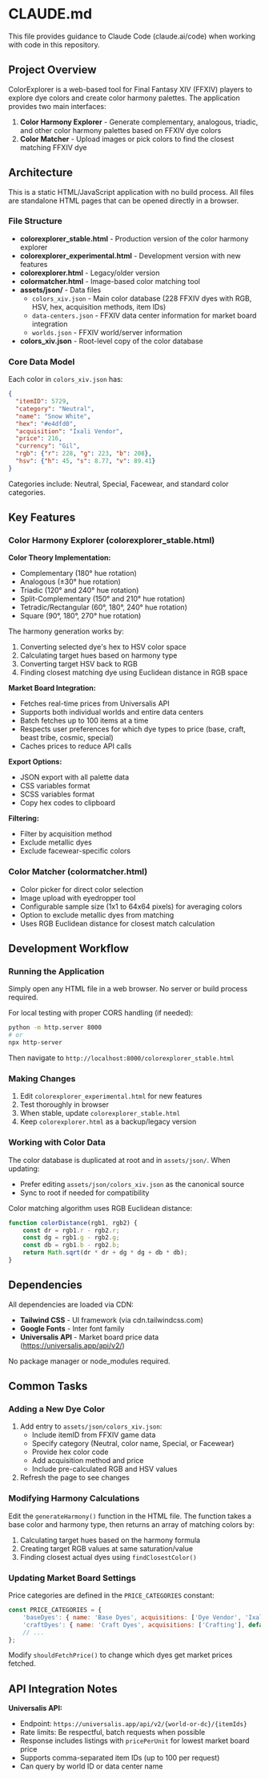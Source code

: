 # CLAUDE.md

This file provides guidance to Claude Code (claude.ai/code) when working with code in this repository.

## Project Overview

ColorExplorer is a web-based tool for Final Fantasy XIV (FFXIV) players to explore dye colors and create color harmony palettes. The application provides two main interfaces:
1. **Color Harmony Explorer** - Generate complementary, analogous, triadic, and other color harmony palettes based on FFXIV dye colors
2. **Color Matcher** - Upload images or pick colors to find the closest matching FFXIV dye

## Architecture

This is a static HTML/JavaScript application with no build process. All files are standalone HTML pages that can be opened directly in a browser.

### File Structure

- **colorexplorer_stable.html** - Production version of the color harmony explorer
- **colorexplorer_experimental.html** - Development version with new features
- **colorexplorer.html** - Legacy/older version
- **colormatcher.html** - Image-based color matching tool
- **assets/json/** - Data files
  - `colors_xiv.json` - Main color database (228 FFXIV dyes with RGB, HSV, hex, acquisition methods, item IDs)
  - `data-centers.json` - FFXIV data center information for market board integration
  - `worlds.json` - FFXIV world/server information
- **colors_xiv.json** - Root-level copy of the color database

### Core Data Model

Each color in `colors_xiv.json` has:
```json
{
  "itemID": 5729,
  "category": "Neutral",
  "name": "Snow White",
  "hex": "#e4dfd0",
  "acquisition": "Ixali Vendor",
  "price": 216,
  "currency": "Gil",
  "rgb": {"r": 228, "g": 223, "b": 208},
  "hsv": {"h": 45, "s": 8.77, "v": 89.41}
}
```

Categories include: Neutral, Special, Facewear, and standard color categories.

## Key Features

### Color Harmony Explorer (colorexplorer_stable.html)

**Color Theory Implementation:**
- Complementary (180° hue rotation)
- Analogous (±30° hue rotation)
- Triadic (120° and 240° hue rotation)
- Split-Complementary (150° and 210° hue rotation)
- Tetradic/Rectangular (60°, 180°, 240° hue rotation)
- Square (90°, 180°, 270° hue rotation)

The harmony generation works by:
1. Converting selected dye's hex to HSV color space
2. Calculating target hues based on harmony type
3. Converting target HSV back to RGB
4. Finding closest matching dye using Euclidean distance in RGB space

**Market Board Integration:**
- Fetches real-time prices from Universalis API
- Supports both individual worlds and entire data centers
- Batch fetches up to 100 items at a time
- Respects user preferences for which dye types to price (base, craft, beast tribe, cosmic, special)
- Caches prices to reduce API calls

**Export Options:**
- JSON export with all palette data
- CSS variables format
- SCSS variables format
- Copy hex codes to clipboard

**Filtering:**
- Filter by acquisition method
- Exclude metallic dyes
- Exclude facewear-specific colors

### Color Matcher (colormatcher.html)

- Color picker for direct color selection
- Image upload with eyedropper tool
- Configurable sample size (1x1 to 64x64 pixels) for averaging colors
- Option to exclude metallic dyes from matching
- Uses RGB Euclidean distance for closest match calculation

## Development Workflow

### Running the Application

Simply open any HTML file in a web browser. No server or build process required.

For local testing with proper CORS handling (if needed):
```bash
python -m http.server 8000
# or
npx http-server
```

Then navigate to `http://localhost:8000/colorexplorer_stable.html`

### Making Changes

1. Edit `colorexplorer_experimental.html` for new features
2. Test thoroughly in browser
3. When stable, update `colorexplorer_stable.html`
4. Keep `colorexplorer.html` as a backup/legacy version

### Working with Color Data

The color database is duplicated at root and in `assets/json/`. When updating:
- Prefer editing `assets/json/colors_xiv.json` as the canonical source
- Sync to root if needed for compatibility

Color matching algorithm uses RGB Euclidean distance:
```javascript
function colorDistance(rgb1, rgb2) {
    const dr = rgb1.r - rgb2.r;
    const dg = rgb1.g - rgb2.g;
    const db = rgb1.b - rgb2.b;
    return Math.sqrt(dr * dr + dg * dg + db * db);
}
```

## Dependencies

All dependencies are loaded via CDN:
- **Tailwind CSS** - UI framework (via cdn.tailwindcss.com)
- **Google Fonts** - Inter font family
- **Universalis API** - Market board price data (https://universalis.app/api/v2/)

No package manager or node_modules required.

## Common Tasks

### Adding a New Dye Color

1. Add entry to `assets/json/colors_xiv.json`:
   - Include itemID from FFXIV game data
   - Specify category (Neutral, color name, Special, or Facewear)
   - Provide hex color code
   - Add acquisition method and price
   - Include pre-calculated RGB and HSV values
2. Refresh the page to see changes

### Modifying Harmony Calculations

Edit the `generateHarmony()` function in the HTML file. The function takes a base color and harmony type, then returns an array of matching colors by:
1. Calculating target hues based on the harmony formula
2. Creating target RGB values at same saturation/value
3. Finding closest actual dyes using `findClosestColor()`

### Updating Market Board Settings

Price categories are defined in the `PRICE_CATEGORIES` constant:
```javascript
const PRICE_CATEGORIES = {
    'baseDyes': { name: 'Base Dyes', acquisitions: ['Dye Vendor', 'Ixali Vendor'], default: false },
    'craftDyes': { name: 'Craft Dyes', acquisitions: ['Crafting'], default: true },
    // ...
};
```

Modify `shouldFetchPrice()` to change which dyes get market prices fetched.

## API Integration Notes

**Universalis API:**
- Endpoint: `https://universalis.app/api/v2/{world-or-dc}/{itemIds}`
- Rate limits: Be respectful, batch requests when possible
- Response includes listings with `pricePerUnit` for lowest market board price
- Supports comma-separated item IDs (up to 100 per request)
- Can query by world ID or data center name
